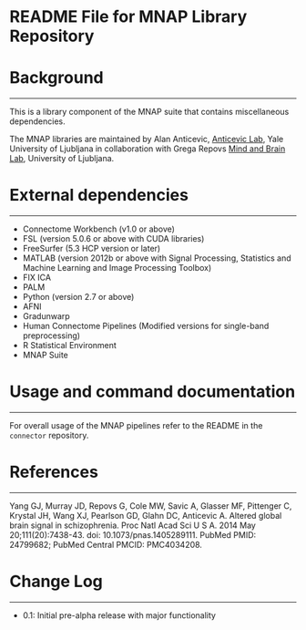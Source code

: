 # README File for MNAP Library Repository


Background
==========
---

This is a library component of the MNAP suite that contains miscellaneous dependencies.

The MNAP libraries are maintained by Alan Anticevic, [Anticevic Lab], Yale 
University of Ljubljana in collaboration with Grega Repovs [Mind and Brain Lab], 
University of Ljubljana.


External dependencies
=====================
---

* Connectome Workbench (v1.0 or above)
* FSL (version 5.0.6 or above with CUDA libraries)
* FreeSurfer (5.3 HCP version or later)
* MATLAB (version 2012b or above with Signal Processing, Statistics and Machine Learning and Image Processing Toolbox)
* FIX ICA
* PALM
* Python (version 2.7 or above)
* AFNI
* Gradunwarp
* Human Connectome Pipelines (Modified versions for single-band preprocessing)
* R Statistical Environment
* MNAP Suite


Usage and command documentation
===============================
---

For overall usage of the MNAP pipelines refer to the README in the `connector` repository. 


References
==========
---

Yang GJ, Murray JD, Repovs G, Cole MW, Savic A, Glasser MF, Pittenger C,
Krystal JH, Wang XJ, Pearlson GD, Glahn DC, Anticevic A. Altered global brain
signal in schizophrenia. Proc Natl Acad Sci U S A. 2014 May 20;111(20):7438-43.
doi: 10.1073/pnas.1405289111. PubMed PMID: 24799682; PubMed Central PMCID:
PMC4034208.


Change Log
============
---

* 0.1: Initial pre-alpha release with major functionality

[Mind and Brain Lab]: http://mblab.si
[Anticevic Lab]: http://anticeviclab.yale.edu
